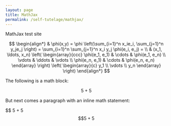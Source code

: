 ```yaml
---
layout: page
title: MathJax
permalink: /self-tutelage/mathjax/
---
```


<script src="http://cdn.mathjax.org/mathjax/latest/MathJax.js?config=TeX-AMS-MML_HTMLorMML" type="text/javascript"></script>


MathJax test site

$$
\begin{align*}
  & \phi(x,y) = \phi \left(\sum_{i=1}^n x_ie_i, \sum_{j=1}^n y_je_j \right)
  = \sum_{i=1}^n \sum_{j=1}^n x_i y_j \phi(e_i, e_j) = \\
  & (x_1, \ldots, x_n) \left( \begin{array}{ccc}
      \phi(e_1, e_1) & \cdots & \phi(e_1, e_n) \\
      \vdots & \ddots & \vdots \\
      \phi(e_n, e_1) & \cdots & \phi(e_n, e_n)
    \end{array} \right)
  \left( \begin{array}{c}
      y_1 \\
      \vdots \\
      y_n
    \end{array} \right)
\end{align*}
$$

The following is a math block:

$$ 5 + 5 $$

But next comes a paragraph with an inline math statement:

\$$ 5 + 5 $$
\$\$ 5 + 5 $$
